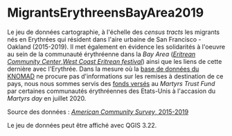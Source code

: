 # MigrantsErythreensBayArea2019

Le jeu de données cartographie, à l'échelle des <i>census tracts</i> les migrants nés en Erythrées qui résident dans l'aire urbaine de San Francisco - Oakland (2015-2019). Il met également en évidence les solidarités à l'oeuvre au sein de la communauté érythréenne dans la <i>Bay Area</i> (<a href="https://www.eccoakland.org/"><i>Eritrean Community Center</i>,<i>West Coast Eritrean festival</i></a>) ainsi que les liens de cette dernière avec l'Erythrée. Dans la mesure où la <a href="https://www.knomad.org/data/remittances">base de données du KNOMAD</a> ne procure pas d'informations sur les remises à destination de ce pays, nous nous sommes servis des <a href="https://shabait.com/2020/07/27/contribution-to-augment-martyrs-trust-fund-6/">fonds versés</a> au <i>Martyrs Trust Fund</i> par certaines communautés érythréennes des Etats-Unis à l'accasion du <i>Martyrs day</i> en juillet 2020.

Source des données : <a href="https://data.census.gov/cedsci/"><i>American Community Survey</i>, 2015-2019</a>

Le jeu de données peut être affiché avec QGIS 3.22.
